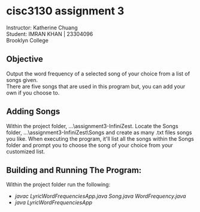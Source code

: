 # cisc3130 assignment 3

Instructor: Katherine Chuang \
Student: IMRAN KHAN | 23304096 \
Brooklyn College 

## Objective
Output the word frequency of a selected song of your choice from a list of songs given. \
There are five songs that are used in this program but, you can add your own if you choose to. 

## Adding Songs
Within the project folder, ...\assignment3-InfiniZest. Locate the Songs folder, ...\assignment3-InfiniZest\Songs
and create as many .txt files songs you like. When executing the program, it'll list all the songs within the Songs folder and prompt you to
choose the song of your choice from your customized list.

## Building and Running The Program:
Within the project folder run the following:
* *javac LyricWordFrequenciesApp.java Song.java WordFrequency.java*
* *java LyricWordFrequenciesApp*


